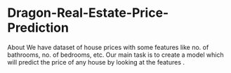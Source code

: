 # Dragon-Real-Estate-Price-Prediction
About We have dataset of house prices with some features like no. of bathrooms, no. of bedrooms, etc. Our main task is to create a model which will predict the price of any house by looking at the features .
